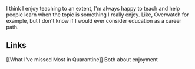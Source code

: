 I think I enjoy teaching to an extent, I'm always happy to teach and help people learn when the topic is something I really enjoy.
Like, Overwatch for example, but I don't know if I would ever consider education as a career path.


## Links
[[What I've missed Most in Quarantine]] Both about enjoyment


